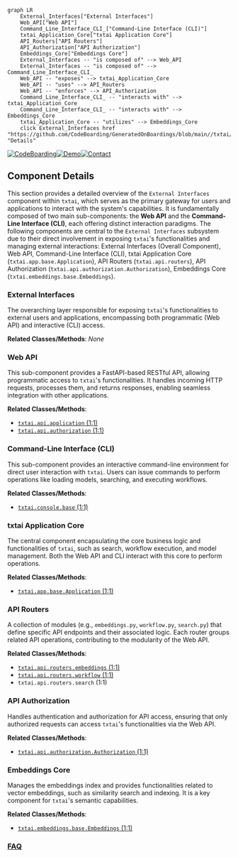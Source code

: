 ```mermaid
graph LR
    External_Interfaces["External Interfaces"]
    Web_API["Web API"]
    Command_Line_Interface_CLI_["Command-Line Interface (CLI)"]
    txtai_Application_Core["txtai Application Core"]
    API_Routers["API Routers"]
    API_Authorization["API Authorization"]
    Embeddings_Core["Embeddings Core"]
    External_Interfaces -- "is composed of" --> Web_API
    External_Interfaces -- "is composed of" --> Command_Line_Interface_CLI_
    Web_API -- "exposes" --> txtai_Application_Core
    Web_API -- "uses" --> API_Routers
    Web_API -- "enforces" --> API_Authorization
    Command_Line_Interface_CLI_ -- "interacts with" --> txtai_Application_Core
    Command_Line_Interface_CLI_ -- "interacts with" --> Embeddings_Core
    txtai_Application_Core -- "utilizes" --> Embeddings_Core
    click External_Interfaces href "https://github.com/CodeBoarding/GeneratedOnBoardings/blob/main//txtai/External_Interfaces.md" "Details"
```
[![CodeBoarding](https://img.shields.io/badge/Generated%20by-CodeBoarding-9cf?style=flat-square)](https://github.com/CodeBoarding/GeneratedOnBoardings)[![Demo](https://img.shields.io/badge/Try%20our-Demo-blue?style=flat-square)](https://www.codeboarding.org/demo)[![Contact](https://img.shields.io/badge/Contact%20us%20-%20contact@codeboarding.org-lightgrey?style=flat-square)](mailto:contact@codeboarding.org)

## Component Details

This section provides a detailed overview of the `External Interfaces` component within `txtai`, which serves as the primary gateway for users and applications to interact with the system's capabilities. It is fundamentally composed of two main sub-components: the **Web API** and the **Command-Line Interface (CLI)**, each offering distinct interaction paradigms. The following components are central to the `External Interfaces` subsystem due to their direct involvement in exposing `txtai`'s functionalities and managing external interactions: External Interfaces (Overall Component), Web API, Command-Line Interface (CLI), txtai Application Core (`txtai.app.base.Application`), API Routers (`txtai.api.routers`), API Authorization (`txtai.api.authorization.Authorization`), Embeddings Core (`txtai.embeddings.base.Embeddings`).

### External Interfaces
The overarching layer responsible for exposing `txtai`'s functionalities to external users and applications, encompassing both programmatic (Web API) and interactive (CLI) access.


**Related Classes/Methods**: _None_

### Web API
This sub-component provides a FastAPI-based RESTful API, allowing programmatic access to `txtai`'s functionalities. It handles incoming HTTP requests, processes them, and returns responses, enabling seamless integration with other applications.


**Related Classes/Methods**:

- <a href="https://github.com/neuml/txtai/blob/master/src/python/txtai/api/application.py#L1-L1" target="_blank" rel="noopener noreferrer">`txtai.api.application` (1:1)</a>
- <a href="https://github.com/neuml/txtai/blob/master/src/python/txtai/api/authorization.py#L1-L1" target="_blank" rel="noopener noreferrer">`txtai.api.authorization` (1:1)</a>


### Command-Line Interface (CLI)
This sub-component provides an interactive command-line environment for direct user interaction with `txtai`. Users can issue commands to perform operations like loading models, searching, and executing workflows.


**Related Classes/Methods**:

- <a href="https://github.com/neuml/txtai/blob/master/src/python/txtai/console/base.py#L1-L1" target="_blank" rel="noopener noreferrer">`txtai.console.base` (1:1)</a>


### txtai Application Core
The central component encapsulating the core business logic and functionalities of `txtai`, such as search, workflow execution, and model management. Both the Web API and CLI interact with this core to perform operations.


**Related Classes/Methods**:

- <a href="https://github.com/neuml/txtai/blob/master/src/python/txtai/app/base.py#L1-L1" target="_blank" rel="noopener noreferrer">`txtai.app.base.Application` (1:1)</a>


### API Routers
A collection of modules (e.g., `embeddings.py`, `workflow.py`, `search.py`) that define specific API endpoints and their associated logic. Each router groups related API operations, contributing to the modularity of the Web API.


**Related Classes/Methods**:

- <a href="https://github.com/neuml/txtai/blob/master/src/python/txtai/api/routers/embeddings.py#L1-L1" target="_blank" rel="noopener noreferrer">`txtai.api.routers.embeddings` (1:1)</a>
- <a href="https://github.com/neuml/txtai/blob/master/src/python/txtai/api/routers/workflow.py#L1-L1" target="_blank" rel="noopener noreferrer">`txtai.api.routers.workflow` (1:1)</a>
- `txtai.api.routers.search` (1:1)


### API Authorization
Handles authentication and authorization for API access, ensuring that only authorized requests can access `txtai`'s functionalities via the Web API.


**Related Classes/Methods**:

- <a href="https://github.com/neuml/txtai/blob/master/src/python/txtai/api/authorization.py#L1-L1" target="_blank" rel="noopener noreferrer">`txtai.api.authorization.Authorization` (1:1)</a>


### Embeddings Core
Manages the embeddings index and provides functionalities related to vector embeddings, such as similarity search and indexing. It is a key component for `txtai`'s semantic capabilities.


**Related Classes/Methods**:

- <a href="https://github.com/neuml/txtai/blob/master/src/python/txtai/embeddings/base.py#L1-L1" target="_blank" rel="noopener noreferrer">`txtai.embeddings.base.Embeddings` (1:1)</a>




### [FAQ](https://github.com/CodeBoarding/GeneratedOnBoardings/tree/main?tab=readme-ov-file#faq)